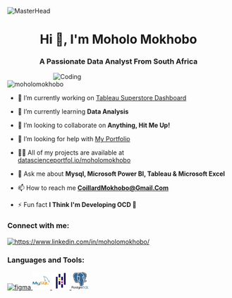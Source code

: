 ![MasterHead](https://visme.co/blog/wp-content/uploads/2020/06/animated-interactive-infographics-header-wide.gif)
<h1 align="center">Hi 👋, I'm Moholo Mokhobo</h1>
<h3 align="center">A Passionate Data Analyst From South Africa</h3>
<img align="right" alt="Coding" width="400" src="https://encrypted-tbn0.gstatic.com/images?q=tbn:ANd9GcT_OIUet1dRnEI3NPUYZXhOqmhh7d4_jM2J5Q&usqp=CAU">

<p align="left"> <img src="https://komarev.com/ghpvc/?username=moholomokhobo&label=Profile%20views&color=0e75b6&style=flat" alt="moholomokhobo" /> </p>

- 🔭 I’m currently working on [Tableau Superstore Dashboard](https://public.tableau.com/app/profile/moholo/viz/SuperstoreOverviewDashboard_16968585736410/Dashboard1)

- 🌱 I’m currently learning **Data Analysis**

- 👯 I’m looking to collaborate on **Anything, Hit Me Up!**

- 🤝 I’m looking for help with [My Portfolio](datascienceportfol.io/moholomokhobo)

- 👨‍💻 All of my projects are available at [datascienceportfol.io/moholomokhobo](datascienceportfol.io/moholomokhobo)

- 💬 Ask me about **Mysql, Microsoft Power BI, Tableau & Microsoft Excel**

- 📫 How to reach me **CoillardMokhobo@Gmail.Com**

- ⚡ Fun fact **I Think I'm Developing OCD 🤔**

<h3 align="left">Connect with me:</h3>
<p align="left">
<a href="https://linkedin.com/in/https://www.linkedin.com/in/moholomokhobo/" target="blank"><img align="center" src="https://raw.githubusercontent.com/rahuldkjain/github-profile-readme-generator/master/src/images/icons/Social/linked-in-alt.svg" alt="https://www.linkedin.com/in/moholomokhobo/" height="30" width="40" /></a>
</p>

<h3 align="left">Languages and Tools:</h3>
<p align="left"> <a href="https://www.figma.com/" target="_blank" rel="noreferrer"> <img src="https://www.vectorlogo.zone/logos/figma/figma-icon.svg" alt="figma" width="40" height="40"/> </a> <a href="https://www.mysql.com/" target="_blank" rel="noreferrer"> <img src="https://raw.githubusercontent.com/devicons/devicon/master/icons/mysql/mysql-original-wordmark.svg" alt="mysql" width="40" height="40"/> </a> <a href="https://pandas.pydata.org/" target="_blank" rel="noreferrer"> <img src="https://raw.githubusercontent.com/devicons/devicon/2ae2a900d2f041da66e950e4d48052658d850630/icons/pandas/pandas-original.svg" alt="pandas" width="40" height="40"/> </a> <a href="https://www.postgresql.org" target="_blank" rel="noreferrer"> <img src="https://raw.githubusercontent.com/devicons/devicon/master/icons/postgresql/postgresql-original-wordmark.svg" alt="postgresql" width="40" height="40"/> </a> </p>
